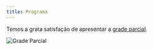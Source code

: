 ```yaml
---
title: Programa
---
```

<!--
[English Version](./program-en_us.md)
-->
Temos a grata satisfação de apresentar a [grade parcial](https://www.linkedin.com/posts/kcdampinas_kcdabrcampinas-cncf-campinastech-activity-6641451725473497088-1Lef).

![Grade Parcial](/img/2020-campinas/kcd_campinas_2020_grade.jpg)
